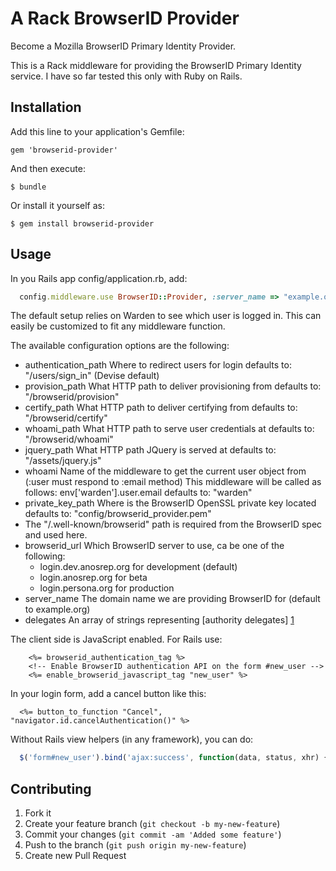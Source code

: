 # A Rack BrowserID Provider

Become a Mozilla BrowserID Primary Identity Provider.

This is a Rack middleware for providing the BrowserID Primary Identity
service. I have so far tested this only with Ruby on Rails.

## Installation

Add this line to your application's Gemfile:

    gem 'browserid-provider'

And then execute:

    $ bundle

Or install it yourself as:

    $ gem install browserid-provider

## Usage

In you Rails app config/application.rb, add:

```ruby
  config.middleware.use BrowserID::Provider, :server_name => "example.org", :delegates => ["example.com"]
```

The default setup relies on Warden to see which user is logged in. This
can easily be customized to fit any middleware function.

The available configuration options are the following:

*   authentication_path
    Where to redirect users for login
    defaults to: "/users/sign_in" (Devise default)
*   provision_path
    What HTTP path to deliver provisioning from
    defaults to: "/browserid/provision"
*   certify_path
    What HTTP path to deliver certifying from
    defaults to: "/browserid/certify"
*   whoami_path
    What HTTP path to serve user credentials at
    defaults to: "/browserid/whoami"
*   jquery_path
    What HTTP path JQuery is served at
    defaults to: "/assets/jquery.js"
*   whoami
    Name of the middleware to get the current user object from (:user must respond to :email method)
    This middleware will be called as follows: env['warden'].user.email
    defaults to: "warden"
*   private_key_path
    Where is the BrowserID OpenSSL private key located
    defaults to: "config/browserid_provider.pem"
*   The "/.well-known/browserid" path is required from the BrowserID spec and used here.
*   browserid_url
    Which BrowserID server to use, ca be one of the following:
    *   login.dev.anosrep.org for development (default)
    *   login.anosrep.org     for beta
    *   login.persona.org     for production
*   server_name
    The domain name we are providing BrowserID for (default to example.org)
*   delegates
    An array of strings representing [authority delegates] [1]

[1]: https://wiki.mozilla.org/Identity/BrowserID#BrowserID_Delegated_Support_Document "Mozilla Identity Wiki"

The client side is JavaScript enabled. For Rails use:

```erb
    <%= browserid_authentication_tag %>
    <!-- Enable BrowserID authentication API on the form #new_user -->
    <%= enable_browserid_javascript_tag "new_user" %>
```

In your login form, add a cancel button like this:

```erb
  <%= button_to_function "Cancel", "navigator.id.cancelAuthentication()" %>
```

Without Rails view helpers (in any framework), you can do:

```javascript
  $('form#new_user').bind('ajax:success', function(data, status, xhr) { navigator.id.completeAuthentication() })
```

## Contributing

1. Fork it
2. Create your feature branch (`git checkout -b my-new-feature`)
3. Commit your changes (`git commit -am 'Added some feature'`)
4. Push to the branch (`git push origin my-new-feature`)
5. Create new Pull Request
